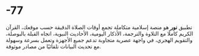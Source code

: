 # -77
تطبيق **نور** هو منصة إسلامية متكاملة تجمع أوقات الصلاة الدقيقة حسب موقعك، القرآن الكريم كاملًا مع التلاوة والترجمة، الأذكار اليومية، الأحاديث النبوية، اتجاه القبلة بالبوصلة، والتقويم الهجري، في واجهة عصرية متجاوبة تدعم جميع الأجهزة وتعمل بسرعة وسهولة مع تحديث البيانات تلقائيًا من مصادر موثوقة.
